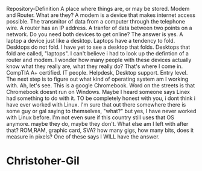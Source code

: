 Repository-Definition
A place where things are, or may be stored.
Modem and Router. What are they? 
A modem is a device that makes internet access possible. The transmitor of data from a computer through the telephone wire.
A router has an IP address. A tranfer of data between two points on a network. 
Do you need both devices to get online? The answer is yes. 
A laptop a device just like a desktop. Laptops have a tendency to fold. Desktops do not fold. I have yet to see a desktop that folds. Desktops that fold are called, "laptops".
I can't believe i had to look up the defintion of a router and modem. I wonder how many people with these devices actually know what they really are, what they really do? 
That's where I come in. CompTIA A+ certified. IT people. Helpdesk, Desktop support. Entry level. 
The next step is to figure out what kind of operating system am I working with. Ah, let's see. This is a google Chromebook. Word on the streets is that Chromebook doesnt run on Windows. 
Maybe I heard someone says Linex had something to do with it. TO be completely honest with you, i dont think i have ever worked with Linux. I'm sure that out there somewhere there is some guy or gal saying to themselves, "what?" but yes, I have never worked with Linux before. I'm not even sure if this country still uses that OS anymore. maybe they do, maybe they don't. 
What else am I left with after that? ROM,RAM, graphic card, SVA? how many gigs, how many bits, does it measure in pixels? One of these says I WILL have the answer. 
# Christoher-Gil

